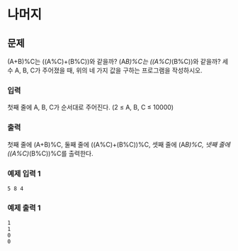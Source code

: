 # 나머지

## 문제
(A+B)%C는 ((A%C)+(B%C))와 같을까?
(A*B)%C는 ((A%C)*(B%C))와 같을까?
세 수 A, B, C가 주어졌을 때, 위의 네 가지 값을 구하는 프로그램을 작성하시오.

### 입력
첫째 줄에 A, B, C가 순서대로 주어진다. (2 ≤ A, B, C ≤ 10000)

### 출력
첫째 줄에 (A+B)%C, 둘째 줄에 ((A%C)+(B%C))%C, 셋째 줄에 (A*B)%C, 넷째 줄에 ((A%C)*(B%C))%C를 출력한다.

### 예제 입력 1
```
5 8 4
```

### 예제 출력 1
```
1
1
0
0
```
